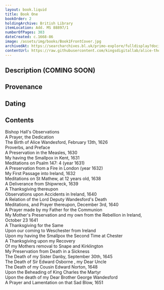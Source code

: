 ```yaml
---
layout: book.liquid
title: Book One
bookOrder: 2
holdingArchive: British Library
itemLocation: Add. MS 88897/1
numberOfPages: 303
dateCreated: c.1668-86
image: /assets/img/books/Book1FrontCover.jpg
archivedAt: https://searcharchives.bl.uk/primo-explore/fulldisplay?docid=IAMS032-000000125&context=L&vid=IAMS_VU2&search_scope=LSCOP_BL&tab=local&lang=en_US
contentUrl: https://raw.githubusercontent.com/kingsdigitallab/alice-thornton/edition/texts/01_book_one/book_one.xml
---
```


## Description (COMING SOON)

## Provenance

## Dating

## Contents

Bishop Hall's Observations <br/>
A Prayer, the Dedication <br/>
The Birth of Alice Wandesford, February 13th, 1626 <br/>
Proverbs, and Preface <br/>
A Preservation in the Measles, 1630 <br/>
My having the Smallpox in Kent, 1631 <br/>
Meditations on Psalm 147: 4 (year 1631) <br/>
A Preservation from a Fire in London (year 1632) <br/>
My First Passage into Ireland, 1632 <br/>
Meditations on St Mathew, at 12 years old, 1638 <br/>
A Deliverance from Shipwreck, 1639 <br/>
A Thanksgiving thereupon <br/>
Observations upon Accidents in Ireland, 1640 <br/>
A Relation of the Lord Deputy Wandesford's Death <br/>
Meditations, and Prayer thereupon, December 3rd, 1640 <br/>
A Prayer made by my Father for the Communion <br/>
My Mother's Preservation and my own from the Rebellion in Ireland, October 23 1641 <br/>
A Thanksgiving for the Same <br/>
Upon our coming to Weschester from Ireland <br/>
Upon my having the Smallpox the Second Time at Chester <br/>
A Thanksgiving upon my Recovery <br/>
Of my Mothers removal to Snape and Kirklington <br/>
My Preservation from Death in a Sickness <br/>
The Death of my Sister Danby, September 30th, 1645 <br/>
The Death of Sir Edward Osborne , my Dear Uncle <br/>
The Death of my Cousin Edward Norton, 1648 <br/>
Upon the Beheading of King Charles the Martyr <br/>
Upon the death of my Dear Brother George Wandesford <br/>
A Prayer and Lamentation on that Sad Blow, 1651 <br/>
